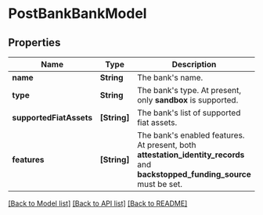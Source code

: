 # PostBankBankModel

## Properties
Name | Type | Description | Notes
------------ | ------------- | ------------- | -------------
**name** | **String** | The bank&#39;s name. | 
**type** | **String** | The bank&#39;s type. At present, only **sandbox** is supported. | 
**supportedFiatAssets** | **[String]** | The bank&#39;s list of supported fiat assets. | 
**features** | **[String]** | The bank&#39;s enabled features. At present, both **attestation_identity_records** and **backstopped_funding_source** must be set. | 

[[Back to Model list]](../README.md#documentation-for-models) [[Back to API list]](../README.md#documentation-for-api-endpoints) [[Back to README]](../README.md)


